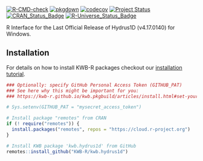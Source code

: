 [![R-CMD-check](https://github.com/KWB-R/kwb.hydrus1d/workflows/R-CMD-check/badge.svg)](https://github.com/KWB-R/kwb.hydrus1d/actions?query=workflow%3AR-CMD-check)
[![pkgdown](https://github.com/KWB-R/kwb.hydrus1d/workflows/pkgdown/badge.svg)](https://github.com/KWB-R/kwb.hydrus1d/actions?query=workflow%3Apkgdown)
[![codecov](https://codecov.io/github/KWB-R/kwb.hydrus1d/branch/main/graphs/badge.svg)](https://codecov.io/github/KWB-R/kwb.hydrus1d)
[![Project Status](https://img.shields.io/badge/lifecycle-experimental-orange.svg)](https://www.tidyverse.org/lifecycle/#experimental)
[![CRAN_Status_Badge](https://www.r-pkg.org/badges/version/kwb.hydrus1d)]()
[![R-Universe_Status_Badge](https://kwb-r.r-universe.dev/badges/kwb.hydrus1d)](https://kwb-r.r-universe.dev/)

R Interface for the Last Official Release of Hydrus1D
(v4.17.0140) for Windows.

## Installation

For details on how to install KWB-R packages checkout our [installation tutorial](https://kwb-r.github.io/kwb.pkgbuild/articles/install.html).

```r
### Optionally: specify GitHub Personal Access Token (GITHUB_PAT)
### See here why this might be important for you:
### https://kwb-r.github.io/kwb.pkgbuild/articles/install.html#set-your-github_pat

# Sys.setenv(GITHUB_PAT = "mysecret_access_token")

# Install package "remotes" from CRAN
if (! require("remotes")) {
  install.packages("remotes", repos = "https://cloud.r-project.org")
}

# Install KWB package 'kwb.hydrus1d' from GitHub
remotes::install_github("KWB-R/kwb.hydrus1d")
```
